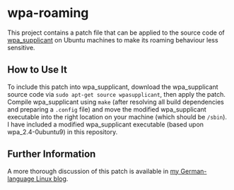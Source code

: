 # wpa-roaming

This project contains a patch file that can be applied to the source code of [wpa_supplicant](http://w1.fi/wpa_supplicant/) on Ubuntu machines to make its roaming behaviour less sensitive. 

## How to Use It

To include this patch into wpa_supplicant, download the wpa_supplicant source code via `sudo apt-get source wpasupplicant`, then apply the patch. Compile wpa_supplicant using `make` (after resolving all build dependencies and preparing a `.config` file) and move the modified wpa_supplicant executable into the right location on your machine (which should be `/sbin`). I have included a modified wpa_supplicant executable (based upon wpa_2.4-0ubuntu9) in this repository.

## Further Information

A more thorough discussion of this patch is available in [my German-language Linux blog](https://linux.timschroeder.net/2017/08/14/raetselhaftes-wlan-roaming.html).